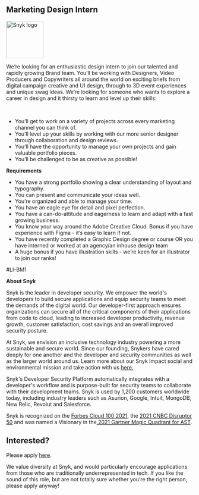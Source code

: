 Marketing Design Intern
---

<img src="https://res.cloudinary.com/snyk/image/upload/v1537345894/press-kit/brand/logo-black.png" width="100" alt="Snyk logo" />

<p><span style="font-weight: 400;">We’re looking for an enthusiastic design intern to join our talented and rapidly growing Brand team. You’ll be working with Designers, Video Producers and Copywriters all around the world on exciting briefs from digital campaign creative and UI design, through to 3D event experiences and unique swag ideas. We’re looking for someone who wants to explore a career in design and it thirsty to learn and level up their skills:</span></p>
<p>&nbsp;</p>
<ul>
<li style="font-weight: 400;"><span style="font-weight: 400;">You’ll get to work on a variety of projects across every marketing channel you can think of.</span></li>
<li style="font-weight: 400;"><span style="font-weight: 400;">You’ll level up your skills by working with our more senior designer through collaboration and design reviews.</span></li>
<li style="font-weight: 400;"><span style="font-weight: 400;">You’ll have the opportunity to manage your own projects and gain valuable portfolio pieces.</span></li>
<li style="font-weight: 400;"><span style="font-weight: 400;">You’ll be challenged to be as creative as possible!</span></li>
</ul>
<p><strong>Requirements</strong></p>
<ul>
<li style="font-weight: 400;"><span style="font-weight: 400;">You have a strong portfolio showing a clear understanding of layout and typography.</span></li>
<li style="font-weight: 400;"><span style="font-weight: 400;">You can present and communicate your ideas well.</span></li>
<li style="font-weight: 400;"><span style="font-weight: 400;">You’re organized and able to manage your time.</span></li>
<li style="font-weight: 400;"><span style="font-weight: 400;">You have an eagle eye for detail and pixel perfection.</span></li>
<li style="font-weight: 400;"><span style="font-weight: 400;">You have a can-do-attitude and eagerness to learn and adapt with a fast growing business.</span></li>
<li style="font-weight: 400;"><span style="font-weight: 400;">You know your way around the Adobe Creative Cloud. Bonus if you have experience with Figma - it’s easy to learn if not.</span></li>
<li style="font-weight: 400;"><span style="font-weight: 400;">You have recently completed a Graphic Design degree or course OR you have interned or worked at an agency/an inhouse design team&nbsp;</span></li>
<li style="font-weight: 400;"><span style="font-weight: 400;">A huge bonus if you have illustration skills - we’re keen for an illustrator to join our ranks!</span><span style="font-weight: 400;"> <br></span></li>
</ul>
<p><span style="font-weight: 400;">#LI-BM1</span></p><div class="content-conclusion"><p><strong>About Snyk</strong></p>
<p><span style="font-weight: 400;">Snyk is the leader in developer security. We empower the world's developers to build secure applications and equip security teams to meet the demands of the digital world. Our developer-first approach ensures organizations can secure all of the critical components of their applications from code to cloud, leading to increased developer productivity, revenue growth, customer satisfaction, cost savings and an overall improved security posture.&nbsp;</span></p>
<p><span style="font-weight: 400;">At Snyk, we envision an inclusive technology industry powering a more sustainable and secure world.</span> <span style="font-weight: 400;">Since our founding, Snykers have cared deeply for one another and the developer and security communities as well as the larger world around us. Learn more about our Snyk Impact social and environmental mission and take action with us </span><a href="https://snyk.io/about/snyk-impact/"><span style="font-weight: 400;">here.</span></a></p>
<p><span style="font-weight: 400;">Snyk's Developer Security Platform automatically integrates with a developer's workflow and is purpose-built for security teams to collaborate with their development teams. Snyk is used by 1,200 customers worldwide today, including industry leaders such as Asurion, Google, Intuit, MongoDB, New Relic, Revolut and Salesforce.</span></p>
<p><span style="font-weight: 400;">Snyk is recognized on the </span><a href="https://www.forbes.com/cloud100/#6f24b5ba5f94"><span style="font-weight: 400;">Forbes Cloud 100 2021</span></a><span style="font-weight: 400;">, the </span><a href="https://www.cnbc.com/2021/05/25/these-are-the-2021-cnbc-disruptor-50-companies.html"><span style="font-weight: 400;">2021 CNBC Disruptor 50</span></a><span style="font-weight: 400;"> and was named a Visionary in the</span><a href="https://snyk.io/blog/snyk-visionary-2021-gartner-magic-quadrant-for-ast/"><span style="font-weight: 400;"> 2021 Gartner Magic Quadrant for AST</span></a><span style="font-weight: 400;">.</span></p></div>

Interested?
---

Please apply [here](https://boards.greenhouse.io/snyk/jobs/6010555002#app).

We value diversity at Snyk, and would particularly encourage applications from those who are traditionally underrepresented in tech.
If you like the sound of this role, but are not totally sure whether you’re the right person, please apply anyway!
